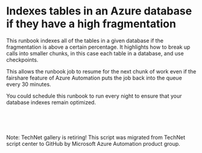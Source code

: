 ﻿Indexes tables in an Azure database if they have a high fragmentation
=====================================================================

            

This runbook indexes all of the tables in a given database if the fragmentation is above a certain percentage. It highlights how to break up calls into smaller chunks, in this case each table in a database, and use checkpoints.


This allows the runbook job to resume for the next chunk of work even if the fairshare feature of Azure Automation puts the job back into the queue every 30 minutes.


You could schedule this runbook to run every night to ensure that your database indexes remain optimized.


 

 

        
    
Note: TechNet gallery is retiring! This script was migrated from TechNet script center to GitHub by Microsoft Azure Automation product group.
